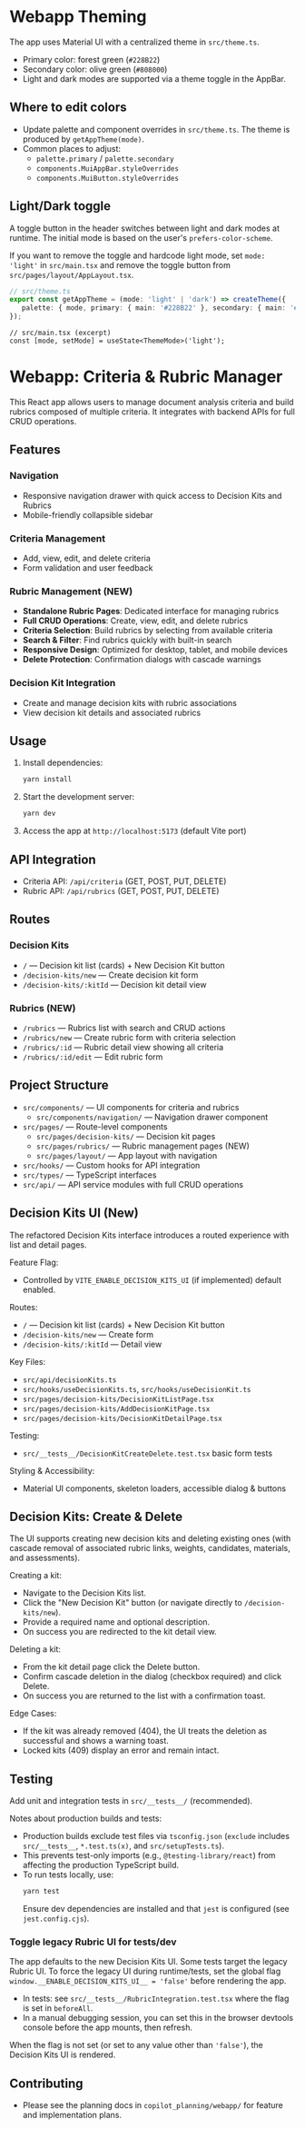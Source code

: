 # Webapp Theming

The app uses Material UI with a centralized theme in `src/theme.ts`.

- Primary color: forest green (`#228B22`)
- Secondary color: olive green (`#808000`)
- Light and dark modes are supported via a theme toggle in the AppBar.

## Where to edit colors

- Update palette and component overrides in `src/theme.ts`. The theme is produced by `getAppTheme(mode)`.
- Common places to adjust:
   - `palette.primary` / `palette.secondary`
   - `components.MuiAppBar.styleOverrides`
   - `components.MuiButton.styleOverrides`

## Light/Dark toggle

A toggle button in the header switches between light and dark modes at runtime. The initial mode is based on the user's `prefers-color-scheme`.

If you want to remove the toggle and hardcode light mode, set `mode: 'light'` in `src/main.tsx` and remove the toggle button from `src/pages/layout/AppLayout.tsx`.

```ts
// src/theme.ts
export const getAppTheme = (mode: 'light' | 'dark') => createTheme({
   palette: { mode, primary: { main: '#228B22' }, secondary: { main: '#808000' } }
});
```

```tsx
// src/main.tsx (excerpt)
const [mode, setMode] = useState<ThemeMode>('light');
```
# Webapp: Criteria & Rubric Manager

This React app allows users to manage document analysis criteria and build rubrics composed of multiple criteria. It integrates with backend APIs for full CRUD operations.

## Features

### Navigation

- Responsive navigation drawer with quick access to Decision Kits and Rubrics
- Mobile-friendly collapsible sidebar

### Criteria Management

- Add, view, edit, and delete criteria
- Form validation and user feedback

### Rubric Management (NEW)

- **Standalone Rubric Pages**: Dedicated interface for managing rubrics
- **Full CRUD Operations**: Create, view, edit, and delete rubrics
- **Criteria Selection**: Build rubrics by selecting from available criteria
- **Search & Filter**: Find rubrics quickly with built-in search
- **Responsive Design**: Optimized for desktop, tablet, and mobile devices
- **Delete Protection**: Confirmation dialogs with cascade warnings

### Decision Kit Integration

- Create and manage decision kits with rubric associations
- View decision kit details and associated rubrics

## Usage

1. Install dependencies:

   ```sh
   yarn install
   ```

2. Start the development server:

   ```sh
   yarn dev
   ```

3. Access the app at `http://localhost:5173` (default Vite port)

## API Integration

- Criteria API: `/api/criteria` (GET, POST, PUT, DELETE)
- Rubric API: `/api/rubrics` (GET, POST, PUT, DELETE)

## Routes

### Decision Kits

- `/` — Decision kit list (cards) + New Decision Kit button
- `/decision-kits/new` — Create decision kit form
- `/decision-kits/:kitId` — Decision kit detail view

### Rubrics (NEW)

- `/rubrics` — Rubrics list with search and CRUD actions
- `/rubrics/new` — Create rubric form with criteria selection
- `/rubrics/:id` — Rubric detail view showing all criteria
- `/rubrics/:id/edit` — Edit rubric form

## Project Structure
- `src/components/` — UI components for criteria and rubrics
  - `src/components/navigation/` — Navigation drawer component
- `src/pages/` — Route-level components
  - `src/pages/decision-kits/` — Decision kit pages
  - `src/pages/rubrics/` — Rubric management pages (NEW)
  - `src/pages/layout/` — App layout with navigation
- `src/hooks/` — Custom hooks for API integration
- `src/types/` — TypeScript interfaces
- `src/api/` — API service modules with full CRUD operations

## Decision Kits UI (New)

The refactored Decision Kits interface introduces a routed experience with list and detail pages.

Feature Flag:

- Controlled by `VITE_ENABLE_DECISION_KITS_UI` (if implemented) default enabled.

Routes:

- `/` — Decision kit list (cards) + New Decision Kit button
- `/decision-kits/new` — Create form
- `/decision-kits/:kitId` — Detail view

Key Files:

- `src/api/decisionKits.ts`
- `src/hooks/useDecisionKits.ts`, `src/hooks/useDecisionKit.ts`
- `src/pages/decision-kits/DecisionKitListPage.tsx`
- `src/pages/decision-kits/AddDecisionKitPage.tsx`
- `src/pages/decision-kits/DecisionKitDetailPage.tsx`

Testing:

- `src/__tests__/DecisionKitCreateDelete.test.tsx` basic form tests

Styling & Accessibility:

- Material UI components, skeleton loaders, accessible dialog & buttons

## Decision Kits: Create & Delete

The UI supports creating new decision kits and deleting existing ones (with cascade removal of associated rubric links, weights, candidates, materials, and assessments).

Creating a kit:

- Navigate to the Decision Kits list.
- Click the "New Decision Kit" button (or navigate directly to `/decision-kits/new`).
- Provide a required name and optional description.
- On success you are redirected to the kit detail view.

Deleting a kit:

- From the kit detail page click the Delete button.
- Confirm cascade deletion in the dialog (checkbox required) and click Delete.
- On success you are returned to the list with a confirmation toast.

Edge Cases:

- If the kit was already removed (404), the UI treats the deletion as successful and shows a warning toast.
- Locked kits (409) display an error and remain intact.

## Testing
Add unit and integration tests in `src/__tests__/` (recommended).

Notes about production builds and tests:

- Production builds exclude test files via `tsconfig.json` (`exclude` includes `src/__tests__`, `*.test.ts(x)`, and `src/setupTests.ts`).
- This prevents test-only imports (e.g., `@testing-library/react`) from affecting the production TypeScript build.
- To run tests locally, use:
   ```sh
   yarn test
   ```
   Ensure dev dependencies are installed and that `jest` is configured (see `jest.config.cjs`).

### Toggle legacy Rubric UI for tests/dev

The app defaults to the new Decision Kits UI. Some tests target the legacy Rubric UI. To force the legacy UI during runtime/tests, set the global flag `window.__ENABLE_DECISION_KITS_UI__ = 'false'` before rendering the app.

- In tests: see `src/__tests__/RubricIntegration.test.tsx` where the flag is set in `beforeAll`.
- In a manual debugging session, you can set this in the browser devtools console before the app mounts, then refresh.

When the flag is not set (or set to any value other than `'false'`), the Decision Kits UI is rendered.

## Contributing
- Please see the planning docs in `copilot_planning/webapp/` for feature and implementation plans.
